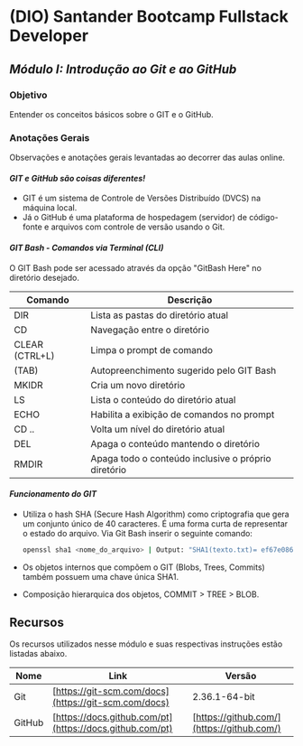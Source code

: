 # (DIO) Santander Bootcamp Fullstack Developer
## _Módulo I: Introdução ao Git e ao GitHub_

### Objetivo
Entender os conceitos básicos sobre o GIT e o GitHub.

### Anotações Gerais
Observações e anotações gerais levantadas ao decorrer das aulas online.

#### _GIT e GitHub são coisas diferentes!_
- GIT é um sistema de Controle de Versões Distribuído (DVCS) na máquina local.
- Já o GitHub é uma plataforma de hospedagem (servidor) de código-fonte e arquivos com controle de versão usando o Git.

#### _GIT Bash - Comandos via Terminal (CLI)_
  
  O GIT Bash pode ser acessado através da opção "GitBash Here" no diretório desejado.

  | Comando | Descrição |
  | ------ | ------ |
  | DIR | Lista as pastas do diretório atual |
  | CD | Navegação entre o diretório |
  | CLEAR (CTRL+L) | Limpa o prompt de comando  |
  | (TAB) | Autopreenchimento sugerido pelo GIT Bash  |
  | MKIDR | Cria um novo diretório  |
  | LS | Lista o conteúdo do diretório atual  |
  | ECHO | Habilita a exibição de comandos no prompt  |
  | CD .. | Volta um nível do diretório atual  |
  | DEL | Apaga o conteúdo mantendo o diretório  |
  | RMDIR  | Apaga todo o conteúdo inclusive o próprio diretório  |
  
#### _Funcionamento do GIT_
- Utiliza o hash SHA (Secure Hash Algorithm) como criptografia que gera um conjunto único de 40 caracteres. É uma forma curta de representar o estado do arquivo. Via Git Bash inserir o seguinte comando:

  ```sh
  openssl sha1 <nome_do_arquivo> | Output: "SHA1(texto.txt)= ef67e0868c98e5f0b0e2fcd9b0c4a3bad808f551"
  ```
- Os objetos internos que compõem o GIT (Blobs, Trees, Commits) também possuem uma chave única SHA1.
- Composição hierarquica dos objetos, COMMIT > TREE > BLOB.


## Recursos

Os recursos utilizados nesse módulo e suas respectivas instruções estão listadas abaixo.

| Nome | Link | Versão |
| ------ | ------ |------ |
| Git | [https://git-scm.com/docs](https://git-scm.com/docs) | 2.36.1-64-bit |
| GitHub | [https://docs.github.com/pt](https://docs.github.com/pt) | [https://github.com/](https://github.com/) |
